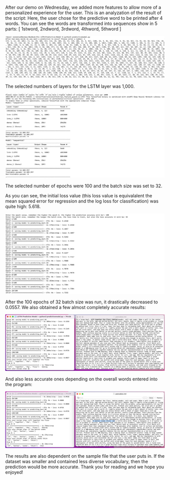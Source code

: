 After our demo on Wednesday, we added more features to allow more of a personalized experience for the user. This is an analyzation of the result of the script: 
Here, the user chose for the predictive word to be printed after 4 words. 
You can see the words are transformed into sequences show in 5 parts: [ 1stword, 2ndword, 3rdword, 4thword, 5thword ] 

![Words to Sequences:](results/No.Word_Seq.jpeg) 

The selected numbers of layers for the LSTM layer was 1,000. 

![Model Layers:](results/ModelLayers.jpeg)

The selected number of epochs were 100 and the batch size was set to 32. 

As you can see, the initial loss value (this loss value is equivalalent the mean squared error for regression and the log loss for classification) 
was quite high: 5.618. 

![Epoch Results:](results/EpochResults.jpeg)

After the 100 epochs of 32 batch size was run, it drastically decreased to 0.0557. 
We also obtained a few almost completely accurate results: 

![A more accurate predictive result: ](results/PredictiveResults.jpeg)

And also less accurate ones depending on the overall words entered into the program: 

![Some less predictive results: ](results/PredictiveResults2.jpeg)

The results are also dependent on the sample file that the user puts in. If the dataset was smaller and contained less diverse vocabulary, then the prediction would be more accurate. Thank you for reading and we hope you enjoyed! 


